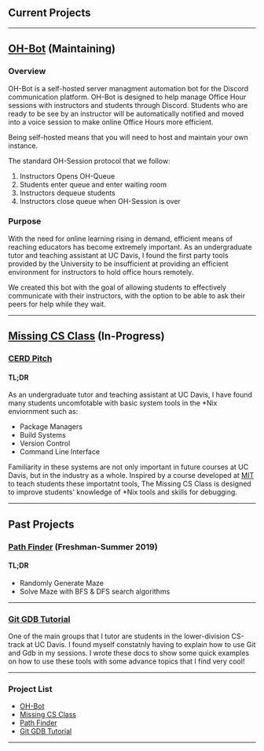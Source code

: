 <link rel="apple-touch-icon" sizes="180x180" href="/apple-touch-icon.png">
<link rel="icon" type="image/png" sizes="32x32" href="/favicon-32x32.png">
<link rel="icon" type="image/png" sizes="16x16" href="/favicon-16x16.png">
<link rel="manifest" href="/site.webmanifest">
<link rel="mask-icon" href="/safari-pinned-tab.svg" color="#5bbad5">
<meta name="msapplication-TileColor" content="#da532c">
<meta name="theme-color" content="#ffffff">

## Current Projects

---

## [OH-Bot](https://github.com/ECS-OH-Bot/OH-Bot) (Maintaining)

### Overview

OH-Bot is a self-hosted server managment automation bot for the Discord communication platform. OH-Bot is designed to help manage Office Hour sessions with instructors and students through Discord.
Students who are ready to be see by an instructor will be automatically notified and moved into a voice session to make online Office Hours more efficient.

Being self-hosted means that you will need to host
and maintain your own instance.

The standard OH-Session protocol that we follow: 
1. Instructors Opens OH-Queue 
2. Students enter queue and enter waiting room 
3. Instructors dequeue students 
4. Instructors close queue when OH-Session is over
   
### Purpose

With the need for online learning rising in demand, efficient means of reaching educators has become extremely important. As an undergraduate tutor and teaching assistant at UC Davis, I found the first party tools provided by the University to be insufficient at providing an efficient environment for instructors to hold office hours remotely.

We created this bot with the goal of allowing students to effectively
communicate with their instructors, with the option to be able to ask
their peers for help while they wait.
  
--------

## [Missing CS Class](https://gitlab.com/missing-cs-quarter-ucd/lecture-slides) (In-Progress)

### [CERD Pitch](images/CERD_5-8-2020.pdf)
#### TL;DR

As an undergraduate tutor and teaching assistant at UC Davis, I have found many students uncomfotable with basic system tools in the *Nix enviornment such as:
* Package Managers
* Build Systems
* Version Control
* Command Line Interface

Familiarity in these systems are not only important in future courses at UC Davis, but in the industry as a whole. Inspired by a course developed at [MIT](https://missing.csail.mit.edu/) to teach students these importatnt tools, The Missing CS Class is designed to improve students' knowledge of *Nix tools and skills for debugging.

--- 

## Past Projects
### [Path Finder](https://github.com/GMGilson/PathFinder) (Freshman-Summer 2019)

#### TL;DR
- Randomly Generate Maze
- Solve Maze with BFS & DFS search algorithms

<script id="asciicast-345220" src="https://asciinema.org/a/345220.js" async></script>

---

### [Git GDB Tutorial](https://github.com/GMGilson/Git-GDB-Tutorial)

One of the main groups that I tutor are students in the lower-division CS-track at UC Davis. I found myself constatnly having to explain how to use Git and Gdb in my sessions. I wrote these docs to show some quick examples on how to use these tools with some advance topics that I find very cool!

---

### Project List

- [OH-Bot](https://github.com/ECS-OH-Bot/OH-Bot)
- [Missing CS Class](https://gitlab.com/missing-cs-quarter-ucd/lecture-slides)
- [Path Finder](https://github.com/GMGilson/PathFinder)
- [Git GDB Tutorial](https://github.com/GMGilson/Git-GDB-Tutorial)
---

